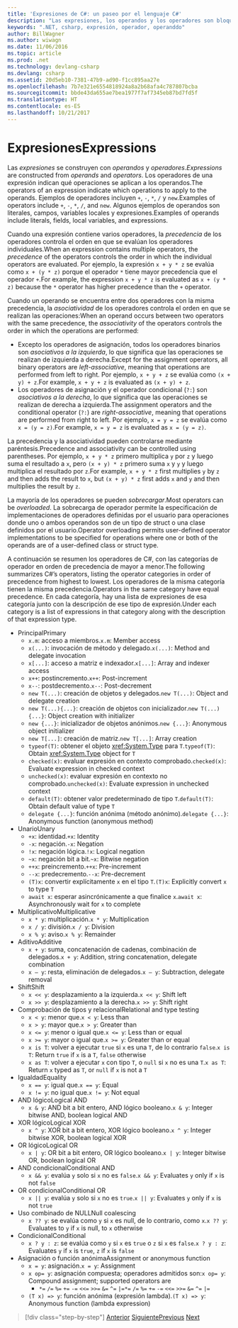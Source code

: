 ```yaml
---
title: 'Expresiones de C#: un paseo por el lenguaje C#'
description: "Las expresiones, los operandos y los operadores son bloques de construcción del lenguaje C#."
keywords: ".NET, csharp, expresión, operador, operanddo"
author: BillWagner
ms.author: wiwagn
ms.date: 11/06/2016
ms.topic: article
ms.prod: .net
ms.technology: devlang-csharp
ms.devlang: csharp
ms.assetid: 20d5eb10-7381-47b9-ad90-f1cc895aa27e
ms.openlocfilehash: 7b7e321e6554818924a8a2b68afa4c787807bcba
ms.sourcegitcommit: bbde43da655ae7bea1977f7af7345eb87bd7fd5f
ms.translationtype: HT
ms.contentlocale: es-ES
ms.lasthandoff: 10/21/2017
---
```

# <a name="expressions"></a><span data-ttu-id="c7d0b-104">Expresiones</span><span class="sxs-lookup"><span data-stu-id="c7d0b-104">Expressions</span></span>

<span data-ttu-id="c7d0b-105">Las *expresiones* se construyen con *operandos* y *operadores*.</span><span class="sxs-lookup"><span data-stu-id="c7d0b-105">*Expressions* are constructed from *operands* and *operators*.</span></span> <span data-ttu-id="c7d0b-106">Los operadores de una expresión indican qué operaciones se aplican a los operandos.</span><span class="sxs-lookup"><span data-stu-id="c7d0b-106">The operators of an expression indicate which operations to apply to the operands.</span></span> <span data-ttu-id="c7d0b-107">Ejemplos de operadores incluyen `+`, `-`, `*`, `/` y `new`.</span><span class="sxs-lookup"><span data-stu-id="c7d0b-107">Examples of operators include `+`, `-`, `*`, `/`, and `new`.</span></span> <span data-ttu-id="c7d0b-108">Algunos ejemplos de operandos son literales, campos, variables locales y expresiones.</span><span class="sxs-lookup"><span data-stu-id="c7d0b-108">Examples of operands include literals, fields, local variables, and expressions.</span></span>

<span data-ttu-id="c7d0b-109">Cuando una expresión contiene varios operadores, la *precedencia* de los operadores controla el orden en que se evalúan los operadores individuales.</span><span class="sxs-lookup"><span data-stu-id="c7d0b-109">When an expression contains multiple operators, the *precedence* of the operators controls the order in which the individual operators are evaluated.</span></span> <span data-ttu-id="c7d0b-110">Por ejemplo, la expresión `x + y * z` se evalúa como `x + (y * z)` porque el operador `*` tiene mayor precedencia que el operador `+`.</span><span class="sxs-lookup"><span data-stu-id="c7d0b-110">For example, the expression `x + y * z` is evaluated as `x + (y * z)` because the `*` operator has higher precedence than the `+` operator.</span></span>

<span data-ttu-id="c7d0b-111">Cuando un operando se encuentra entre dos operadores con la misma precedencia, la *asociatividad* de los operadores controla el orden en que se realizan las operaciones:</span><span class="sxs-lookup"><span data-stu-id="c7d0b-111">When an operand occurs between two operators with the same precedence, the *associativity* of the operators controls the order in which the operations are performed:</span></span>

*   <span data-ttu-id="c7d0b-112">Excepto los operadores de asignación, todos los operadores binarios son *asociativos a la izquierda*, lo que significa que las operaciones se realizan de izquierda a derecha.</span><span class="sxs-lookup"><span data-stu-id="c7d0b-112">Except for the assignment operators, all binary operators are *left-associative*, meaning that operations are performed from left to right.</span></span> <span data-ttu-id="c7d0b-113">Por ejemplo, `x + y + z` se evalúa como `(x + y) + z`.</span><span class="sxs-lookup"><span data-stu-id="c7d0b-113">For example, `x + y + z` is evaluated as `(x + y) + z`.</span></span>
*   <span data-ttu-id="c7d0b-114">Los operadores de asignación y el operador condicional (`?:`) son *asociativos a la derecha*, lo que significa que las operaciones se realizan de derecha a izquierda.</span><span class="sxs-lookup"><span data-stu-id="c7d0b-114">The assignment operators and the conditional operator (`?:`) are *right-associative*, meaning that operations are performed from right to left.</span></span> <span data-ttu-id="c7d0b-115">Por ejemplo, `x = y = z` se evalúa como `x = (y = z)`.</span><span class="sxs-lookup"><span data-stu-id="c7d0b-115">For example, `x = y = z` is evaluated as `x = (y = z)`.</span></span>

<span data-ttu-id="c7d0b-116">La precedencia y la asociatividad pueden controlarse mediante paréntesis.</span><span class="sxs-lookup"><span data-stu-id="c7d0b-116">Precedence and associativity can be controlled using parentheses.</span></span> <span data-ttu-id="c7d0b-117">Por ejemplo, `x + y * z` primero multiplica `y` por `z` y luego suma el resultado a `x`, pero `(x + y) * z` primero suma `x` y `y` y luego multiplica el resultado por `z`.</span><span class="sxs-lookup"><span data-stu-id="c7d0b-117">For example, `x + y * z` first multiplies `y` by `z` and then adds the result to `x`, but `(x + y) * z` first adds `x` and `y` and then multiplies the result by `z`.</span></span>

<span data-ttu-id="c7d0b-118">La mayoría de los operadores se pueden *sobrecargar*.</span><span class="sxs-lookup"><span data-stu-id="c7d0b-118">Most operators can be *overloaded*.</span></span> <span data-ttu-id="c7d0b-119">La sobrecarga de operador permite la especificación de implementaciones de operadores definidas por el usuario para operaciones donde uno o ambos operandos son de un tipo de struct o una clase definidos por el usuario.</span><span class="sxs-lookup"><span data-stu-id="c7d0b-119">Operator overloading permits user-defined operator implementations to be specified for operations where one or both of the operands are of a user-defined class or struct type.</span></span>

<span data-ttu-id="c7d0b-120">A continuación se resumen los operadores de C#, con las categorías de operador en orden de precedencia de mayor a menor.</span><span class="sxs-lookup"><span data-stu-id="c7d0b-120">The following summarizes C#’s operators, listing the operator categories in order of precedence from highest to lowest.</span></span> <span data-ttu-id="c7d0b-121">Los operadores de la misma categoría tienen la misma precedencia.</span><span class="sxs-lookup"><span data-stu-id="c7d0b-121">Operators in the same category have equal precedence.</span></span> <span data-ttu-id="c7d0b-122">En cada categoría, hay una lista de expresiones de esa categoría junto con la descripción de ese tipo de expresión.</span><span class="sxs-lookup"><span data-stu-id="c7d0b-122">Under each category is a list of expressions in that category along with the description of that expression type.</span></span>

* <span data-ttu-id="c7d0b-123">Principal</span><span class="sxs-lookup"><span data-stu-id="c7d0b-123">Primary</span></span>
    - <span data-ttu-id="c7d0b-124">`x.m`: acceso a miembros.</span><span class="sxs-lookup"><span data-stu-id="c7d0b-124">`x.m`: Member access</span></span>
    - <span data-ttu-id="c7d0b-125">`x(...)`: invocación de método y delegado.</span><span class="sxs-lookup"><span data-stu-id="c7d0b-125">`x(...)`: Method and delegate invocation</span></span>
    - <span data-ttu-id="c7d0b-126">`x[...]`: acceso a matriz e indexador.</span><span class="sxs-lookup"><span data-stu-id="c7d0b-126">`x[...]`: Array and indexer access</span></span>
    - <span data-ttu-id="c7d0b-127">`x++`: postincremento.</span><span class="sxs-lookup"><span data-stu-id="c7d0b-127">`x++`: Post-increment</span></span>
    - <span data-ttu-id="c7d0b-128">`x--`: postdecremento.</span><span class="sxs-lookup"><span data-stu-id="c7d0b-128">`x--`: Post-decrement</span></span>
    - <span data-ttu-id="c7d0b-129">`new T(...)`: creación de objetos y delegados.</span><span class="sxs-lookup"><span data-stu-id="c7d0b-129">`new T(...)`: Object and delegate creation</span></span>
    - <span data-ttu-id="c7d0b-130">`new T(...){...}`: creación de objetos con inicializador.</span><span class="sxs-lookup"><span data-stu-id="c7d0b-130">`new T(...){...}`: Object creation with initializer</span></span>
    - <span data-ttu-id="c7d0b-131">`new {...}`: inicializador de objetos anónimos.</span><span class="sxs-lookup"><span data-stu-id="c7d0b-131">`new {...}`:  Anonymous object initializer</span></span>
    - <span data-ttu-id="c7d0b-132">`new T[...]`: creación de matriz.</span><span class="sxs-lookup"><span data-stu-id="c7d0b-132">`new T[...]`: Array creation</span></span>
    - <span data-ttu-id="c7d0b-133">`typeof(T)`: obtener el objeto <xref:System.Type> para `T`.</span><span class="sxs-lookup"><span data-stu-id="c7d0b-133">`typeof(T)`: Obtain <xref:System.Type> object for `T`</span></span>
    - <span data-ttu-id="c7d0b-134">`checked(x)`: evaluar expresión en contexto comprobado.</span><span class="sxs-lookup"><span data-stu-id="c7d0b-134">`checked(x)`: Evaluate expression in checked context</span></span>
    - <span data-ttu-id="c7d0b-135">`unchecked(x)`: evaluar expresión en contexto no comprobado.</span><span class="sxs-lookup"><span data-stu-id="c7d0b-135">`unchecked(x)`: Evaluate expression in unchecked context</span></span>
    - <span data-ttu-id="c7d0b-136">`default(T)`: obtener valor predeterminado de tipo `T`.</span><span class="sxs-lookup"><span data-stu-id="c7d0b-136">`default(T)`: Obtain default value of type `T`</span></span>
    - <span data-ttu-id="c7d0b-137">`delegate {...}`: función anónima (método anónimo).</span><span class="sxs-lookup"><span data-stu-id="c7d0b-137">`delegate {...}`: Anonymous function (anonymous method)</span></span>
* <span data-ttu-id="c7d0b-138">Unario</span><span class="sxs-lookup"><span data-stu-id="c7d0b-138">Unary</span></span>
    - <span data-ttu-id="c7d0b-139">`+x`: identidad.</span><span class="sxs-lookup"><span data-stu-id="c7d0b-139">`+x`: Identity</span></span>
    - <span data-ttu-id="c7d0b-140">`-x`: negación.</span><span class="sxs-lookup"><span data-stu-id="c7d0b-140">`-x`: Negation</span></span>
    - <span data-ttu-id="c7d0b-141">`!x`: negación lógica.</span><span class="sxs-lookup"><span data-stu-id="c7d0b-141">`!x`: Logical negation</span></span>
    - <span data-ttu-id="c7d0b-142">`~x`: negación bit a bit.</span><span class="sxs-lookup"><span data-stu-id="c7d0b-142">`~x`: Bitwise negation</span></span>
    - <span data-ttu-id="c7d0b-143">`++x`: preincremento.</span><span class="sxs-lookup"><span data-stu-id="c7d0b-143">`++x`: Pre-increment</span></span>
    - <span data-ttu-id="c7d0b-144">`--x`: predecremento.</span><span class="sxs-lookup"><span data-stu-id="c7d0b-144">`--x`: Pre-decrement</span></span>
    - <span data-ttu-id="c7d0b-145">`(T)x`: convertir explícitamente `x` en el tipo `T`.</span><span class="sxs-lookup"><span data-stu-id="c7d0b-145">`(T)x`: Explicitly convert `x` to type `T`</span></span>
    - <span data-ttu-id="c7d0b-146">`await x`: esperar asincrónicamente a que finalice `x`.</span><span class="sxs-lookup"><span data-stu-id="c7d0b-146">`await x`: Asynchronously wait for `x` to complete</span></span>
* <span data-ttu-id="c7d0b-147">Multiplicativo</span><span class="sxs-lookup"><span data-stu-id="c7d0b-147">Multiplicative</span></span>
    - <span data-ttu-id="c7d0b-148">`x * y`: multiplicación.</span><span class="sxs-lookup"><span data-stu-id="c7d0b-148">`x * y`: Multiplication</span></span>
    - <span data-ttu-id="c7d0b-149">`x / y`: división.</span><span class="sxs-lookup"><span data-stu-id="c7d0b-149">`x / y`: Division</span></span>
    - <span data-ttu-id="c7d0b-150">`x % y`: aviso.</span><span class="sxs-lookup"><span data-stu-id="c7d0b-150">`x % y`: Remainder</span></span>
* <span data-ttu-id="c7d0b-151">Aditivo</span><span class="sxs-lookup"><span data-stu-id="c7d0b-151">Additive</span></span>
    - <span data-ttu-id="c7d0b-152">`x + y`: suma, concatenación de cadenas, combinación de delegados.</span><span class="sxs-lookup"><span data-stu-id="c7d0b-152">`x + y`: Addition, string concatenation, delegate combination</span></span>
    - <span data-ttu-id="c7d0b-153">`x – y`: resta, eliminación de delegados.</span><span class="sxs-lookup"><span data-stu-id="c7d0b-153">`x – y`: Subtraction, delegate removal</span></span>
* <span data-ttu-id="c7d0b-154">Shift</span><span class="sxs-lookup"><span data-stu-id="c7d0b-154">Shift</span></span>
    - <span data-ttu-id="c7d0b-155">`x << y`: desplazamiento a la izquierda.</span><span class="sxs-lookup"><span data-stu-id="c7d0b-155">`x << y`: Shift left</span></span>
    - <span data-ttu-id="c7d0b-156">`x >> y`: desplazamiento a la derecha.</span><span class="sxs-lookup"><span data-stu-id="c7d0b-156">`x >> y`: Shift right</span></span>
* <span data-ttu-id="c7d0b-157">Comprobación de tipos y relacional</span><span class="sxs-lookup"><span data-stu-id="c7d0b-157">Relational and type testing</span></span>
    - <span data-ttu-id="c7d0b-158">`x < y`: menor que.</span><span class="sxs-lookup"><span data-stu-id="c7d0b-158">`x < y`: Less than</span></span>
    - <span data-ttu-id="c7d0b-159">`x > y`: mayor que.</span><span class="sxs-lookup"><span data-stu-id="c7d0b-159">`x > y`: Greater than</span></span>
    - <span data-ttu-id="c7d0b-160">`x <= y`: menor o igual que.</span><span class="sxs-lookup"><span data-stu-id="c7d0b-160">`x <= y`: Less than or equal</span></span>
    - <span data-ttu-id="c7d0b-161">`x >= y`: mayor o igual que.</span><span class="sxs-lookup"><span data-stu-id="c7d0b-161">`x >= y`: Greater than or equal</span></span>
    - <span data-ttu-id="c7d0b-162">`x is T`: volver a ejecutar `true` si `x` es una `T`, de lo contrario `false`.</span><span class="sxs-lookup"><span data-stu-id="c7d0b-162">`x is T`: Return `true` if `x` is a `T`, `false` otherwise</span></span>
    - <span data-ttu-id="c7d0b-163">`x as T`: volver a ejecutar `x` con tipo `T`, o `null` si `x` no es una `T`.</span><span class="sxs-lookup"><span data-stu-id="c7d0b-163">`x as T`: Return `x` typed as `T`, or `null` if `x` is not a `T`</span></span>
* <span data-ttu-id="c7d0b-164">Igualdad</span><span class="sxs-lookup"><span data-stu-id="c7d0b-164">Equality</span></span>
    - <span data-ttu-id="c7d0b-165">`x == y`: igual que.</span><span class="sxs-lookup"><span data-stu-id="c7d0b-165">`x == y`: Equal</span></span>
    - <span data-ttu-id="c7d0b-166">`x != y`: no igual que.</span><span class="sxs-lookup"><span data-stu-id="c7d0b-166">`x != y`: Not equal</span></span>
* <span data-ttu-id="c7d0b-167">AND lógico</span><span class="sxs-lookup"><span data-stu-id="c7d0b-167">Logical AND</span></span>
    - <span data-ttu-id="c7d0b-168">`x & y`: AND bit a bit entero, AND lógico booleano.</span><span class="sxs-lookup"><span data-stu-id="c7d0b-168">`x & y`: Integer bitwise AND, boolean logical AND</span></span>
* <span data-ttu-id="c7d0b-169">XOR lógico</span><span class="sxs-lookup"><span data-stu-id="c7d0b-169">Logical XOR</span></span>
    - <span data-ttu-id="c7d0b-170">`x ^ y`: XOR bit a bit entero, XOR lógico booleano.</span><span class="sxs-lookup"><span data-stu-id="c7d0b-170">`x ^ y`: Integer bitwise XOR, boolean logical XOR</span></span>
* <span data-ttu-id="c7d0b-171">OR lógico</span><span class="sxs-lookup"><span data-stu-id="c7d0b-171">Logical OR</span></span>
    - <span data-ttu-id="c7d0b-172">`x | y`: OR bit a bit entero, OR lógico booleano.</span><span class="sxs-lookup"><span data-stu-id="c7d0b-172">`x | y`: Integer bitwise OR, boolean logical OR</span></span>
* <span data-ttu-id="c7d0b-173">AND condicional</span><span class="sxs-lookup"><span data-stu-id="c7d0b-173">Conditional AND</span></span>
    - <span data-ttu-id="c7d0b-174">`x && y`: evalúa `y` solo si `x` no es `false`.</span><span class="sxs-lookup"><span data-stu-id="c7d0b-174">`x && y`: Evaluates `y` only if `x` is not `false`</span></span>
* <span data-ttu-id="c7d0b-175">OR condicional</span><span class="sxs-lookup"><span data-stu-id="c7d0b-175">Conditional OR</span></span>
    - <span data-ttu-id="c7d0b-176">`x || y`: evalúa `y` solo si `x` no es `true`.</span><span class="sxs-lookup"><span data-stu-id="c7d0b-176">`x || y`: Evaluates `y` only if `x` is not `true`</span></span>
* <span data-ttu-id="c7d0b-177">Uso combinado de NULL</span><span class="sxs-lookup"><span data-stu-id="c7d0b-177">Null coalescing</span></span>
    - <span data-ttu-id="c7d0b-178">`x ?? y`: se evalúa como `y` si `x` es null, de lo contrario, como `x`.</span><span class="sxs-lookup"><span data-stu-id="c7d0b-178">`x ?? y`: Evaluates to `y` if `x` is null, to `x` otherwise</span></span>
* <span data-ttu-id="c7d0b-179">Condicional</span><span class="sxs-lookup"><span data-stu-id="c7d0b-179">Conditional</span></span>
    - <span data-ttu-id="c7d0b-180">`x ? y : z`: se evalúa como `y` si `x` es `true` o `z` si `x` es `false`.</span><span class="sxs-lookup"><span data-stu-id="c7d0b-180">`x ? y : z`: Evaluates `y` if `x` is `true`, `z` if `x` is `false`</span></span>
* <span data-ttu-id="c7d0b-181">Asignación o función anónima</span><span class="sxs-lookup"><span data-stu-id="c7d0b-181">Assignment or anonymous function</span></span>
    - <span data-ttu-id="c7d0b-182">`x = y`: asignación.</span><span class="sxs-lookup"><span data-stu-id="c7d0b-182">`x = y`: Assignment</span></span>
    - <span data-ttu-id="c7d0b-183">`x op= y`: asignación compuesta; operadores admitidos son:</span><span class="sxs-lookup"><span data-stu-id="c7d0b-183">`x op= y`: Compound assignment; supported operators are</span></span>
        - <span data-ttu-id="c7d0b-184">`*=`   `/=`   `%=`   `+=`   `-=`   `<<=`   `>>=`   `&=`  `^=`  `|=`</span><span class="sxs-lookup"><span data-stu-id="c7d0b-184">`*=`   `/=`   `%=`   `+=`   `-=`   `<<=`   `>>=`   `&=`  `^=`  `|=`</span></span>
    - <span data-ttu-id="c7d0b-185">`(T x) => y`: función anónima (expresión lambda).</span><span class="sxs-lookup"><span data-stu-id="c7d0b-185">`(T x) => y`: Anonymous function (lambda expression)</span></span>

>[!div class="step-by-step"]
<span data-ttu-id="c7d0b-186">[Anterior](types-and-variables.md)
[Siguiente](statements.md)</span><span class="sxs-lookup"><span data-stu-id="c7d0b-186">[Previous](types-and-variables.md)
[Next](statements.md)</span></span>

